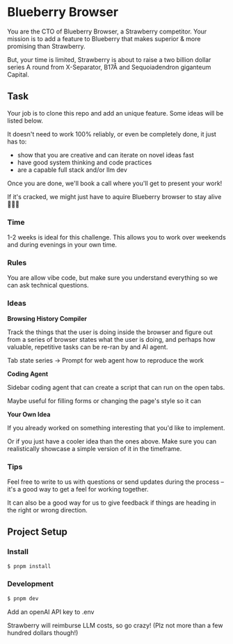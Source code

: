# Blueberry Browser

You are the CTO of Blueberry Browser, a Strawberry competitor. Your mission is to add a feature to Blueberry that makes superior & more promising than Strawberry.

But, your time is limited, Strawberry is about to raise a two billion dollar series A round from X-Separator, B17Å and Sequoiadendron giganteum Capital.

## Task

Your job is to clone this repo and add an unique feature. Some ideas will be listed below.

It doesn't need to work 100% reliably, or even be completely done, it just has to:

- show that you are creative and can iterate on novel ideas fast
- have good system thinking and code practices
- are a capable full stack and/or llm dev

Once you are done, we'll book a call where you'll get to present your work!

If it's cracked, we might just have to aquire Blueberry browser to stay alive 👀👀👀

### Time

1-2 weeks is ideal for this challenge. This allows you to work over weekends and during evenings in your own time.


### Rules

You are allow vibe code, but make sure you understand everything so we can ask technical questions.


### Ideas

**Browsing History Compiler**

Track the things that the user is doing inside the browser and figure out from a series of browser states what the user is doing, and perhaps how valuable, repetitive tasks can be re-ran by and AI agent.

Tab state series -> Prompt for web agent how to reproduce the work

**Coding Agent**

Sidebar coding agent that can create a script that can run on the open tabs.

Maybe useful for filling forms or changing the page's style so it can 


**Your Own Idea**

If you already worked on something interesting that you'd like to implement. 

Or if you just have a cooler idea than the ones above. Make sure you can realistically showcase a simple version of it in the timeframe.


### Tips

Feel free to write to us with questions or send updates during the process – it's a good way to get a feel for working together.

It can also be a good way for us to give feedback if things are heading in the right or wrong direction.


## Project Setup

### Install

```bash
$ pnpm install
```

### Development

```bash
$ pnpm dev
```

Add an openAI API key to .env

Strawberry will reimburse LLM costs, so go crazy! (Plz not more than a few hundred dollars though!)

